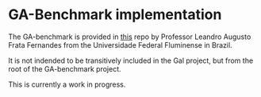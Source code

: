 # GA-Benchmark implementation

The GA-benchmark is provided in [this](https://github.com/ga-developers/ga-benchmark) repo by Professor Leandro
Augusto Frata Fernandes from the Universidade Federal Fluminense in Brazil.

It is not indended to be transitively included in the Gal project, but from the root of the GA-benchmark project.

This is currently a work in progress.